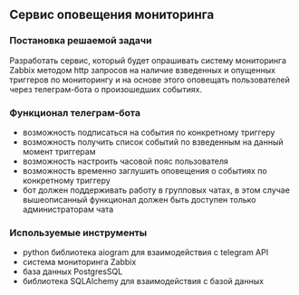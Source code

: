 ## Сервис оповещения мониторинга

### Постановка решаемой задачи
Разработать сервис, который будет опрашивать систему мониторинга Zabbix 
методом http запросов на наличие взведенных и опущенных триггеров по мониторингу 
и на основе этого оповещать пользователей через телеграм-бота о произошедших событиях.

### Функционал телеграм-бота
* возможность подписаться на события по конкретному триггеру
* возможность получить список событий по взведенным на данный момент триггерам
* возможность настроить часовой пояс пользователя
* возможность временно заглушить оповещения о событиях по конкретному триггеру
* бот должен поддерживать работу в групповых чатах, в этом случае вышеописанный 
функционал должен быть доступен только администраторам чата

### Используемые инструменты
* python библиотека aiogram для взаимодействия с telegram API
* система мониторинга Zabbix
* база данных PostgresSQL
* библиотека SQLAlchemy для взаимодействия с базой данных
